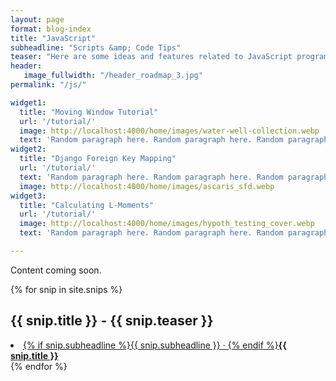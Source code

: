 ```yaml
---
layout: page
format: blog-index
title: "JavaScript"
subheadline: "Scripts &amp; Code Tips"
teaser: "Here are some ideas and features related to JavaScript programming."
header:
   image_fullwidth: "/header_roadmap_3.jpg"
permalink: "/js/"

widget1:
  title: "Moving Window Tutorial"
  url: '/tutorial/'
  image: http://localhost:4000/home/images/water-well-collection.webp
  text: 'Random paragraph here. Random paragraph here. Random paragraph here. Random paragraph here. '
widget2:
  title: "Django Foreign Key Mapping"
  url: '/tutorial/'
  text: 'Random paragraph here. Random paragraph here. Random paragraph here. Random paragraph here. '
  image: http://localhost:4000/home/images/ascaris_sfd.webp
widget3:
  title: "Calculating L-Moments"
  url: '/tutorial/'
  image: http://localhost:4000/home/images/hypoth_testing_cover.webp
  text: 'Random paragraph here. Random paragraph here. Random paragraph here. Random paragraph here. '

---
```

Content coming soon.


<!-- ## JavaScript Topics -->
{% for snip in site.snips %}
   <h2>{{ snip.title }} - {{ snip.teaser }}</h2>
   <li><a href="{{ snip.url }}{{ snip.baseurl }}{{ snip.url }}">{% if snip.subheadline %}{{ snip.subheadline }} &middot; {% endif %}<strong>{{ snip.title }}</strong></a></li>
{% endfor %}




<!-- {% include alert success="Yay! you did it!" %}

Random paragraph here. Random paragraph here. Random paragraph here. Random paragraph here. Random paragraph here. Random paragraph here. Random paragraph here.

![exploratory versus predictive modeling]({{site.baseurl}}/images/public-health.webp) -->
<!-- <p>{{ snip.content | markdownify }}</p> -->

<!-- <div class="row">
   <div class="medium-6 columns">
      {% for post in site.posts limit:1 %}
      {% if post.subheadline %}<p class="subheadline">{{ post.subheadline }}</p>{% endif %}
      <h2><a href="{{ site.url }}{{ site.baseurl }}{{ post.url }}">{{ post.title }}</a></h2>
      <p>
            {% if post.meta_description %}{{ post.meta_description | strip_html | escape }}{% else post.teaser %}{{ post.teaser | strip_html | escape }}{% endif %}
            <a href="{{ site.url }}{{ site.baseurl }}{{ post.url }}" title="Read {{ post.title | escape_once }}"><strong>{{ site.data.language.read_more }}</strong></a>
      </p>
      {% endfor %}
   </div>

   <div class="medium-6 columns">
      <p><strong>{{ site.data.language.more_articles }}</strong></p>
      {% include list-posts entries='3' offset='1' tag='javascript' %}
   </div>
</div> -->


<!-- 
## Ideas and possible new features
{: .t30 } 

* Get rid of Backstretch.js and solve it with pure CSS
* [Custom Scrollbar](https://css-tricks.com/custom-scrollbars-in-webkit/)
* Layout/Template for category-archives -->
 
<!-- <div class="row t60">
	{% if page.widget1.image or page.widget1.video or page.widget1.title %}
		{% include _frontpage-widget.html widget=page.widget1 %}
	{% endif %}

	{% if page.widget2.image or page.widget2.video or page.widget2.title %}
		{% include _frontpage-widget.html widget=page.widget2 %}
	{% endif %}

	{% if page.widget3.image or page.widget3.video or page.widget3.title %}
		{% include _frontpage-widget.html widget=page.widget3 %}
    {% endif %}  
</div> -->